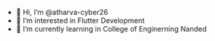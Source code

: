 - 👋 Hi, I’m @atharva-cyber26
- 👀 I’m interested in Flutter Development
- 🌱 I’m currently learning in College of Enginerning Nanded

<!---
atharva-cyber26/atharva-cyber26 is a ✨ special ✨ repository because its `README.md` (this file) appears on your GitHub profile.
You can click the Preview link to take a look at your changes.
--->
